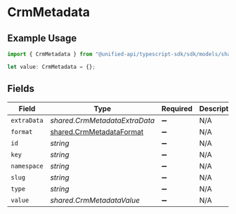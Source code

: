 # CrmMetadata

## Example Usage

```typescript
import { CrmMetadata } from "@unified-api/typescript-sdk/sdk/models/shared";

let value: CrmMetadata = {};
```

## Fields

| Field                                                                       | Type                                                                        | Required                                                                    | Description                                                                 |
| --------------------------------------------------------------------------- | --------------------------------------------------------------------------- | --------------------------------------------------------------------------- | --------------------------------------------------------------------------- |
| `extraData`                                                                 | *shared.CrmMetadataExtraData*                                               | :heavy_minus_sign:                                                          | N/A                                                                         |
| `format`                                                                    | [shared.CrmMetadataFormat](../../../sdk/models/shared/crmmetadataformat.md) | :heavy_minus_sign:                                                          | N/A                                                                         |
| `id`                                                                        | *string*                                                                    | :heavy_minus_sign:                                                          | N/A                                                                         |
| `key`                                                                       | *string*                                                                    | :heavy_minus_sign:                                                          | N/A                                                                         |
| `namespace`                                                                 | *string*                                                                    | :heavy_minus_sign:                                                          | N/A                                                                         |
| `slug`                                                                      | *string*                                                                    | :heavy_minus_sign:                                                          | N/A                                                                         |
| `type`                                                                      | *string*                                                                    | :heavy_minus_sign:                                                          | N/A                                                                         |
| `value`                                                                     | *shared.CrmMetadataValue*                                                   | :heavy_minus_sign:                                                          | N/A                                                                         |